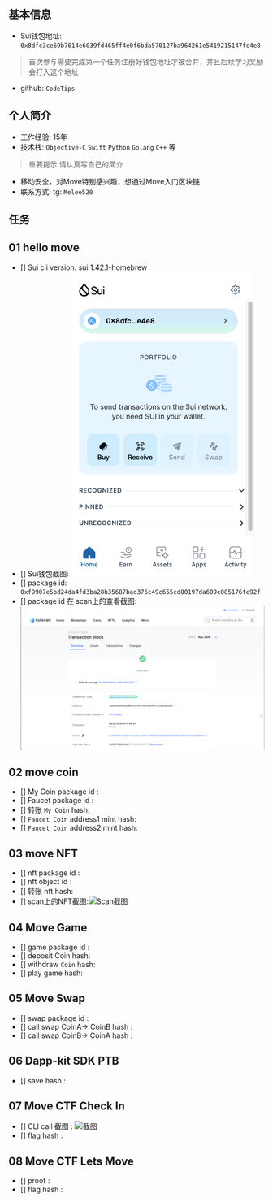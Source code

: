 ## 基本信息
- Sui钱包地址: `0x8dfc3ce69b7614e6039fd465ff4e0f6bda570127ba964261e5419215147fe4e8`
> 首次参与需要完成第一个任务注册好钱包地址才被合并，并且后续学习奖励会打入这个地址
- github: `CodeTips`

## 个人简介
- 工作经验: 15年
- 技术栈: `Objective-C` `Swift` `Python` `Golang` `C++` 等
> 重要提示 请认真写自己的简介
- 移动安全，对Move特别感兴趣，想通过Move入门区块链
- 联系方式: tg: `Melee520` 

## 任务

##   01 hello move  
- [] Sui cli version: sui 1.42.1-homebrew
- [] Sui钱包截图: ![Sui钱包截图](./images/wallet.png)
- [] package id: `0xf9907e5bd24da4fd3ba28b35687bad376c49c655cd80197da609c085176fe92f`
- [] package id 在 scan上的查看截图:![Scan截图](./images/suiscan.png)

##   02 move coin
- [] My Coin package id : 
- [] Faucet package id : 
- [] 转账 `My Coin` hash:
- [] `Faucet Coin` address1 mint hash:
- [] `Faucet Coin` address2 mint hash:

##   03 move NFT
- [] nft package id :
- [] nft object id : 
- [] 转账 nft  hash:
- [] scan上的NFT截图:![Scan截图](./images/你的图片地址)

##   04 Move Game
- [] game package id :
- [] deposit Coin hash:
- [] withdraw `Coin` hash:
- [] play game hash:

##   05 Move Swap
- [] swap package id :
- [] call swap CoinA-> CoinB  hash :
- [] call swap CoinB-> CoinA  hash :

##   06 Dapp-kit SDK PTB
- [] save hash :

##   07 Move CTF Check In
- [] CLI call 截图 : ![截图](./images/你的图片地址)
- [] flag hash :

##   08 Move CTF Lets Move
- [] proof : 
- [] flag hash :

